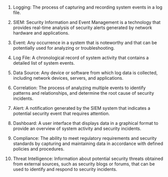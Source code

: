 1. Logging: The process of capturing and recording system events in a log file.

2. SIEM: Security Information and Event Management is a technology that provides real-time analysis of security alerts generated by network hardware and applications.

3. Event: Any occurrence in a system that is noteworthy and that can be potentially used for analyzing or troubleshooting.

4. Log File: A chronological record of system activity that contains a detailed list of system events.

5. Data Source: Any device or software from which log data is collected, including network devices, servers, and applications.

6. Correlation: The process of analyzing multiple events to identify patterns and relationships, and determine the root cause of security incidents.

7. Alert: A notification generated by the SIEM system that indicates a potential security event that requires attention.

8. Dashboard: A user interface that displays data in a graphical format to provide an overview of system activity and security incidents.

9. Compliance: The ability to meet regulatory requirements and security standards by capturing and maintaining data in accordance with defined policies and procedures.

10. Threat Intelligence: Information about potential security threats obtained from external sources, such as security blogs or forums, that can be used to identify and respond to security incidents.
